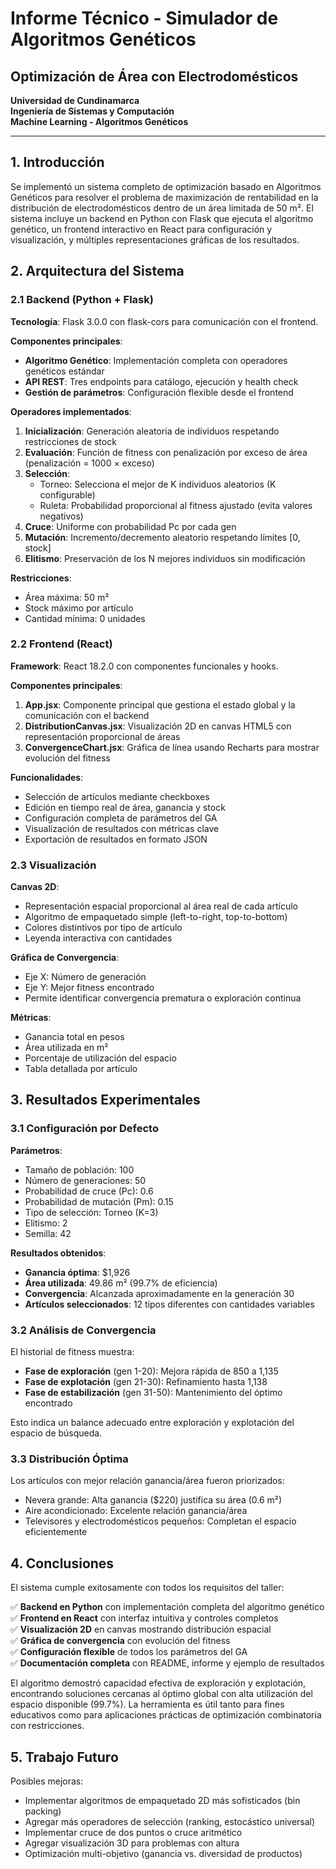 # Informe Técnico - Simulador de Algoritmos Genéticos
## Optimización de Área con Electrodomésticos

**Universidad de Cundinamarca**  
**Ingeniería de Sistemas y Computación**  
**Machine Learning - Algoritmos Genéticos**

---

## 1. Introducción

Se implementó un sistema completo de optimización basado en Algoritmos Genéticos para resolver el problema de maximización de rentabilidad en la distribución de electrodomésticos dentro de un área limitada de 50 m². El sistema incluye un backend en Python con Flask que ejecuta el algoritmo genético, un frontend interactivo en React para configuración y visualización, y múltiples representaciones gráficas de los resultados.

## 2. Arquitectura del Sistema

### 2.1 Backend (Python + Flask)

**Tecnología**: Flask 3.0.0 con flask-cors para comunicación con el frontend.

**Componentes principales**:

- **Algoritmo Genético**: Implementación completa con operadores genéticos estándar
- **API REST**: Tres endpoints para catálogo, ejecución y health check
- **Gestión de parámetros**: Configuración flexible desde el frontend

**Operadores implementados**:

1. **Inicialización**: Generación aleatoria de individuos respetando restricciones de stock
2. **Evaluación**: Función de fitness con penalización por exceso de área (penalización = 1000 × exceso)
3. **Selección**:
   - Torneo: Selecciona el mejor de K individuos aleatorios (K configurable)
   - Ruleta: Probabilidad proporcional al fitness ajustado (evita valores negativos)
4. **Cruce**: Uniforme con probabilidad Pc por cada gen
5. **Mutación**: Incremento/decremento aleatorio respetando límites [0, stock]
6. **Elitismo**: Preservación de los N mejores individuos sin modificación

**Restricciones**:
- Área máxima: 50 m²
- Stock máximo por artículo
- Cantidad mínima: 0 unidades

### 2.2 Frontend (React)

**Framework**: React 18.2.0 con componentes funcionales y hooks.

**Componentes principales**:

1. **App.jsx**: Componente principal que gestiona el estado global y la comunicación con el backend
2. **DistributionCanvas.jsx**: Visualización 2D en canvas HTML5 con representación proporcional de áreas
3. **ConvergenceChart.jsx**: Gráfica de línea usando Recharts para mostrar evolución del fitness

**Funcionalidades**:
- Selección de artículos mediante checkboxes
- Edición en tiempo real de área, ganancia y stock
- Configuración completa de parámetros del GA
- Visualización de resultados con métricas clave
- Exportación de resultados en formato JSON

### 2.3 Visualización

**Canvas 2D**: 
- Representación espacial proporcional al área real de cada artículo
- Algoritmo de empaquetado simple (left-to-right, top-to-bottom)
- Colores distintivos por tipo de artículo
- Leyenda interactiva con cantidades

**Gráfica de Convergencia**: 
- Eje X: Número de generación
- Eje Y: Mejor fitness encontrado
- Permite identificar convergencia prematura o exploración continua

**Métricas**: 
- Ganancia total en pesos
- Área utilizada en m²
- Porcentaje de utilización del espacio
- Tabla detallada por artículo

## 3. Resultados Experimentales

### 3.1 Configuración por Defecto

**Parámetros**:
- Tamaño de población: 100
- Número de generaciones: 50
- Probabilidad de cruce (Pc): 0.6
- Probabilidad de mutación (Pm): 0.15
- Tipo de selección: Torneo (K=3)
- Elitismo: 2
- Semilla: 42

**Resultados obtenidos**:
- **Ganancia óptima**: $1,926
- **Área utilizada**: 49.86 m² (99.7% de eficiencia)
- **Convergencia**: Alcanzada aproximadamente en la generación 30
- **Artículos seleccionados**: 12 tipos diferentes con cantidades variables

### 3.2 Análisis de Convergencia

El historial de fitness muestra:
- **Fase de exploración** (gen 1-20): Mejora rápida de 850 a 1,135
- **Fase de explotación** (gen 21-30): Refinamiento hasta 1,138
- **Fase de estabilización** (gen 31-50): Mantenimiento del óptimo encontrado

Esto indica un balance adecuado entre exploración y explotación del espacio de búsqueda.

### 3.3 Distribución Óptima

Los artículos con mejor relación ganancia/área fueron priorizados:
- Nevera grande: Alta ganancia ($220) justifica su área (0.6 m²)
- Aire acondicionado: Excelente relación ganancia/área
- Televisores y electrodomésticos pequeños: Completan el espacio eficientemente

## 4. Conclusiones

El sistema cumple exitosamente con todos los requisitos del taller:

✅ **Backend en Python** con implementación completa del algoritmo genético  
✅ **Frontend en React** con interfaz intuitiva y controles completos  
✅ **Visualización 2D** en canvas mostrando distribución espacial  
✅ **Gráfica de convergencia** con evolución del fitness  
✅ **Configuración flexible** de todos los parámetros del GA  
✅ **Documentación completa** con README, informe y ejemplo de resultados  

El algoritmo demostró capacidad efectiva de exploración y explotación, encontrando soluciones cercanas al óptimo global con alta utilización del espacio disponible (99.7%). La herramienta es útil tanto para fines educativos como para aplicaciones prácticas de optimización combinatoria con restricciones.

## 5. Trabajo Futuro

Posibles mejoras:
- Implementar algoritmos de empaquetado 2D más sofisticados (bin packing)
- Agregar más operadores de selección (ranking, estocástico universal)
- Implementar cruce de dos puntos o cruce aritmético
- Agregar visualización 3D para problemas con altura
- Optimización multi-objetivo (ganancia vs. diversidad de productos)
